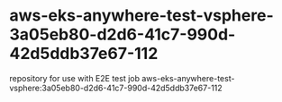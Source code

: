 # aws-eks-anywhere-test-vsphere-3a05eb80-d2d6-41c7-990d-42d5ddb37e67-112
repository for use with E2E test job aws-eks-anywhere-test-vsphere:3a05eb80-d2d6-41c7-990d-42d5ddb37e67-112
